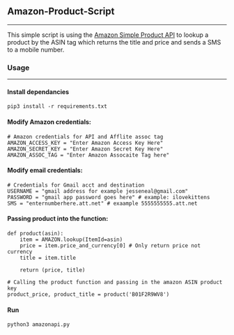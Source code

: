 ## Amazon-Product-Script
-----
This simple script is using the [Amazon Simple Product API](https://github.com/yoavaviram/python-amazon-simple-product-api)
to lookup a product by the ASIN tag which returns the title and price and sends a SMS to a mobile number.

### Usage
-----
#### Install dependancies
```
pip3 install -r requirements.txt
```

#### Modify Amazon credentials:
```	 
# Amazon credentials for API and Afflite assoc tag
AMAZON_ACCESS_KEY = "Enter Amazon Access Key Here"
AMAZON_SECRET_KEY = "Enter Amazon Secret Key Here"
AMAZON_ASSOC_TAG = "Enter Amazon Assocaite Tag here"
```
#### Modify email credentials:
```	 
# Credentials for Gmail acct and destination
USERNAME = "gmail address for example jesseneal@gmail.com"
PASSWORD = "gmail app password goes here" # example: ilovekittens
SMS = "enternumberhere.att.net" # exaample 5555555555.att.net
```

#### Passing product into the function:
```     
def product(asin):
    item = AMAZON.lookup(ItemId=asin)
    price = item.price_and_currency[0] # Only return price not currency
    title = item.title

    return (price, title)

# Calling the product function and passing in the amazon ASIN product key
product_price, product_title = product('B01F2R9WV8')
```

#### Run
```
python3 amazonapi.py
```
